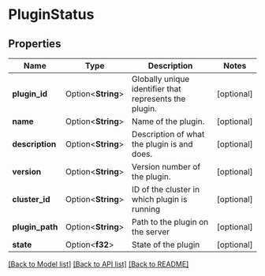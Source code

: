 # PluginStatus

## Properties

Name | Type | Description | Notes
------------ | ------------- | ------------- | -------------
**plugin_id** | Option<**String**> | Globally unique identifier that represents the plugin. | [optional]
**name** | Option<**String**> | Name of the plugin. | [optional]
**description** | Option<**String**> | Description of what the plugin is and does. | [optional]
**version** | Option<**String**> | Version number of the plugin. | [optional]
**cluster_id** | Option<**String**> | ID of the cluster in which plugin is running | [optional]
**plugin_path** | Option<**String**> | Path to the plugin on the server | [optional]
**state** | Option<**f32**> | State of the plugin | [optional]

[[Back to Model list]](../README.md#documentation-for-models) [[Back to API list]](../README.md#documentation-for-api-endpoints) [[Back to README]](../README.md)


